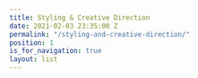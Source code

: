 ```yaml
---
title: Styling & Creative Direction
date: 2021-02-03 23:35:00 Z
permalink: "/styling-and-creative-direction/"
position: 1
is_for_navigation: true
layout: list
---
```


